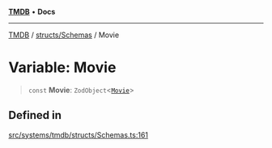 [**TMDB**](../../../README.md) • **Docs**

***

[TMDB](../../../README.md) / [structs/Schemas](../README.md) / Movie

# Variable: Movie

> `const` **Movie**: `ZodObject`\<[`Movie`](../type-aliases/Movie.md)\>

## Defined in

[src/systems/tmdb/structs/Schemas.ts:161](https://github.com/Norviah/media-hub/blob/65ee01fce9c30692d28d2f4e608ea7f18b4d7381/src/systems/tmdb/structs/Schemas.ts#L161)
